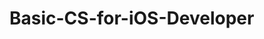 # Basic-CS-for-iOS-Developer 
 

   
    
   
     
       
  
     
     
        
     
    
   
 
 
